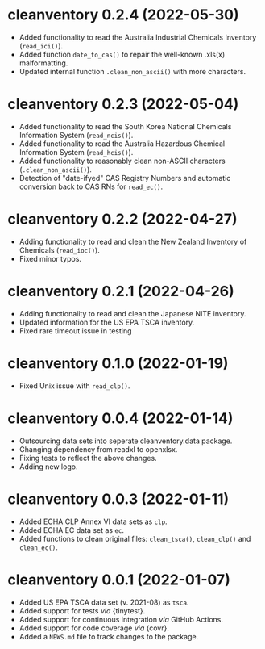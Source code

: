 # cleanventory 0.2.4 (2022-05-30)

* Added functionality to read the Australia Industrial Chemicals Inventory 
  (`read_ici()`). 
* Added function `date_to_cas()` to repair the well-known .xls(x) 
  malformatting.
* Updated internal function `.clean_non_ascii()` with more characters. 

# cleanventory 0.2.3 (2022-05-04)

* Added functionality to read the South Korea National Chemicals Information 
  System (`read_ncis()`).
* Added functionality to read the Australia Hazardous Chemical Information 
  System (`read_hcis()`).
* Added functionality to reasonably clean non-ASCII characters 
  (`.clean_non_ascii()`).
* Detection of "date-ifyed" CAS Registry Numbers and automatic conversion back
  to CAS RNs for `read_ec()`.

# cleanventory 0.2.2 (2022-04-27)

* Adding functionality to read and clean the New Zealand Inventory of 
  Chemicals (`read_ioc()`).
* Fixed minor typos.

# cleanventory 0.2.1 (2022-04-26)

* Adding functionality to read and clean the Japanese NITE inventory.
* Updated information for the US EPA TSCA inventory. 
* Fixed rare timeout issue in testing

# cleanventory 0.1.0 (2022-01-19)

* Fixed Unix issue with `read_clp()`.

# cleanventory 0.0.4 (2022-01-14)

* Outsourcing data sets into seperate cleanventory.data package.
* Changing dependency from readxl to openxlsx.
* Fixing tests to reflect the above changes. 
* Adding new logo.

# cleanventory 0.0.3 (2022-01-11)

* Added ECHA CLP Annex VI data sets as `clp`.
* Added ECHA EC data set as `ec`.
* Added functions to clean original files: `clean_tsca()`, `clean_clp()` and 
  `clean_ec()`.

# cleanventory 0.0.1 (2022-01-07)

* Added US EPA TSCA data set (v. 2021-08) as `tsca`.
* Added support for tests *via* {tinytest}.
* Added support for continuous integration *via* GitHub Actions.
* Added support for code coverage *via* {covr}.
* Added a `NEWS.md` file to track changes to the package.
